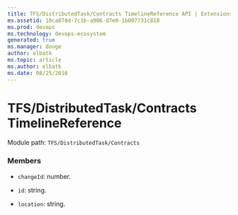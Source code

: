 ```yaml
---
title: TFS/DistributedTask/Contracts TimelineReference API | Extensions for Azure DevOps Services
ms.assetid: 10ca878d-7c1b-a906-d7e0-1b007731c818
ms.prod: devops
ms.technology: devops-ecosystem
generated: true
ms.manager: douge
author: elbatk
ms.topic: article
ms.author: elbatk
ms.date: 08/25/2016
---
```


# TFS/DistributedTask/Contracts TimelineReference

Module path: `TFS/DistributedTask/Contracts`


### Members

* `changeId`: number. 

* `id`: string. 

* `location`: string. 

